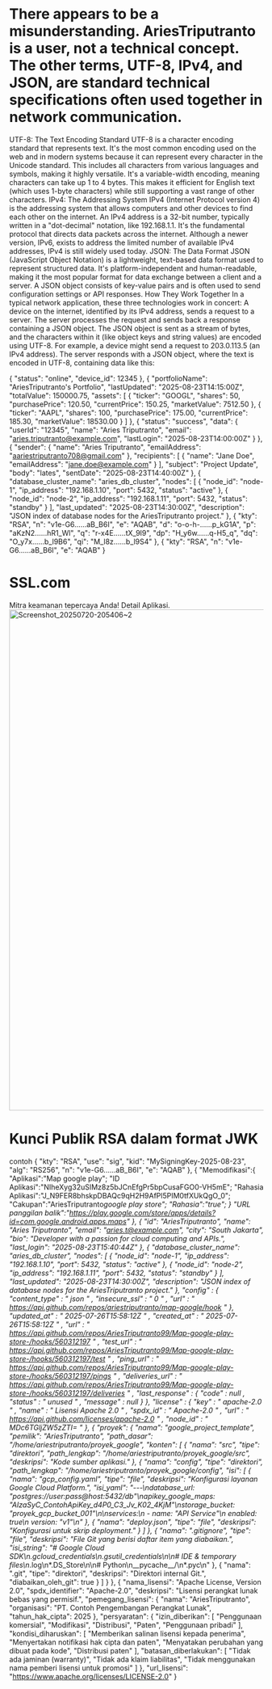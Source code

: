 # There appears to be a misunderstanding. AriesTriputranto is a user, not a technical concept. The other terms, UTF-8, IPv4, and JSON, are standard technical specifications often used together in network communication.
UTF-8: The Text Encoding Standard
UTF-8 is a character encoding standard that represents text. It's the most common encoding used on the web and in modern systems because it can represent every character in the Unicode standard. This includes all characters from various languages and symbols, making it highly versatile. It's a variable-width encoding, meaning characters can take up 1 to 4 bytes. This makes it efficient for English text (which uses 1-byte characters) while still supporting a vast range of other characters.
IPv4: The Addressing System
IPv4 (Internet Protocol version 4) is the addressing system that allows computers and other devices to find each other on the internet. An IPv4 address is a 32-bit number, typically written in a "dot-decimal" notation, like 192.168.1.1. It's the fundamental protocol that directs data packets across the internet. Although a newer version, IPv6, exists to address the limited number of available IPv4 addresses, IPv4 is still widely used today.
JSON: The Data Format
JSON (JavaScript Object Notation) is a lightweight, text-based data format used to represent structured data. It's platform-independent and human-readable, making it the most popular format for data exchange between a client and a server. A JSON object consists of key-value pairs and is often used to send configuration settings or API responses.
How They Work Together
In a typical network application, these three technologies work in concert:
A device on the internet, identified by its IPv4 address, sends a request to a server.
The server processes the request and sends back a response containing a JSON object.
The JSON object is sent as a stream of bytes, and the characters within it (like object keys and string values) are encoded using UTF-8.
For example, a device might send a request to 203.0.113.5 (an IPv4 address). The server responds with a JSON object, where the text is encoded in UTF-8, containing data like this:

{
  "status": "online",
  "device_id": 12345
},
{
  "portfolioName": "AriesTriputranto's Portfolio",
  "lastUpdated": "2025-08-23T14:15:00Z",
  "totalValue": 150000.75,
  "assets": [
    {
      "ticker": "GOOGL",
      "shares": 50,
      "purchasePrice": 120.50,
      "currentPrice": 150.25,
      "marketValue": 7512.50
    },
    {
      "ticker": "AAPL",
      "shares": 100,
      "purchasePrice": 175.00,
      "currentPrice": 185.30,
      "marketValue": 18530.00
    }
  ]
},
{
  "status": "success",
  "data": {
    "userId": "12345",
    "name": "Aries Triputranto",
    "email": "aries.triputranto@example.com",
    "lastLogin": "2025-08-23T14:00:00Z"
  }
},
{
  "sender": {
    "name": "Aries Triputranto",
    "emailAddress": "aariestriputranto708@gmail.com"
  },
  "recipients": [
    {
      "name": "Jane Doe",
      "emailAddress": "jane.doe@example.com"
    }
  ],
  "subject": "Project Update",
  "body": "lates",
  "sentDate": "2025-08-23T14:40:00Z"
},
{
  "database_cluster_name": "aries_db_cluster",
  "nodes": [
    {
      "node_id": "node-1",
      "ip_address": "192.168.1.10",
      "port": 5432,
      "status": "active"
    },
    {
      "node_id": "node-2",
      "ip_address": "192.168.1.11",
      "port": 5432,
      "status": "standby"
    }
  ],
  "last_updated": "2025-08-23T14:30:00Z",
  "description": "JSON index of database nodes for the AriesTriputranto project."
},
{
  "kty": "RSA",
  "n": "v1e-G6...<truncated>...aB_B6I",
  "e": "AQAB",
  "d": "o-o-h-...<truncated>...p_kG1A",
  "p": "aKzN2...<truncated>...hR1_Wl",
  "q": "r-x4E...<truncated>...tX_9I9",
  "dp": "H_y6w...<truncated>...q-H5_q",
  "dq": "O_y7x...<truncated>...b_l9B6",
  "qi": "M_l8z...<truncated>...b_l9S4"
},
{
  "kty": "RSA",
  "n": "v1e-G6...<truncated>...aB_B6I",
  "e": "AQAB"
}

# SSL.com
Mitra keamanan tepercaya Anda!
Detail Aplikasi.<img width="996" height="992" alt="Screenshot_20250720-205406~2" src="https://github.com/user-attachments/assets/9969a47c-2038-4095-b9db-9c7e142f33af" />

# Kunci Publik RSA dalam format JWK
contoh 
{
  "kty": "RSA",
  "use": "sig",
  "kid": "MySigningKey-2025-08-23",
  "alg": "RS256",
  "n": "v1e-G6...<truncated>...aB_B6I",
  "e": "AQAB"
},
{
"Memodifikasi":{
 "Aplikasi":"Map google play";
 "ID Aplikasi":"NIheXyg32uSIMz8z5bJCnEfgPr5bpCusaFGO0-VH5mE";
 "Rahasia Aplikasi":"J_N9FER8bhskpDBAQc9qH2H9AfPl5PIM0tfXUkQgO_0";
 "Cakupan":"AriesTriputranto*google play store";
 "Rahasia":"true"; }
 "URL panggilan balik":"https://play.google.com/store/apps/details?id=com.google.android.apps.maps"
},
{
  "id": "AriesTriputranto",
  "name": "Aries Triputranto",
  "email": "aries.t@example.com",
  "city": "South Jakarta",
  "bio": "Developer with a passion for cloud computing and APIs.",
  "last_login": "2025-08-23T15:40:44Z"
},
{
  "database_cluster_name": "aries_db_cluster",
  "nodes": [
    {
      "node_id": "node-1",
      "ip_address": "192.168.1.10",
      "port": 5432,
      "status": "active"
    },
    {
      "node_id": "node-2",
      "ip_address": "192.168.1.11",
      "port": 5432,
      "status": "standby"
    }
  ],
  "last_updated": "2025-08-23T14:30:00Z",
  "description": "JSON index of database nodes for the AriesTriputranto project."
},
"config" : {
       "content_type" : " json " ,
       "insecure_ssl" : " 0 " ,
       "url" : " https://api.github.com/repos/ariestriputranto/map-google/hook "
    },
    "updated_at" : " 2025-07-26T15:58:12Z " ,
     "created_at" : " 2025-07-26T15:58:12Z " ,
     "url" : " https://api.github.com/repos/AriesTriputranto99/Map-google-play-store-/hooks/560312197 " ,
     "test_url" : " https://api.github.com/repos/AriesTriputranto99/Map-google-play-store-/hooks/560312197/test " ,
     "ping_url" : " https://api.github.com/repos/AriesTriputranto99/Map-google-play-store-/hooks/560312197/pings " ,
     "deliveries_url" : " https://api.github.com/repos/AriesTriputranto99/Map-google-play-store-/hooks/560312197/deliveries " ,
     "last_response" : {
       "code" : null ,
       "status" : " unused " ,
       "message" : null
    }
  },
"license" : {
       "key" : " apache-2.0 " ,
       "name" : " Lisensi Apache 2.0 " ,
       "spdx_id" : " Apache-2.0 " ,
       "url" : " https://api.github.com/licenses/apache-2.0 " ,
       "node_id" : " MDc6TGljZW5zZTI= "
    },
    {
  "proyek": {
    "nama": "google_project_template",
    "pemilik": "AriesTriputranto",
    "path_dasar": "/home/ariestriputranto/proyek_google",
    "konten": [
      {
        "nama": "src",
        "tipe": "direktori",
        "path_lengkap": "/home/ariestriputranto/proyek_google/src",
        "deskripsi": "Kode sumber aplikasi."
      },
      {
        "nama": "config",
        "tipe": "direktori",
        "path_lengkap": "/home/ariestriputranto/proyek_google/config",
        "isi": [
          {
            "nama": "gcp_config.yaml",
            "tipe": "file",
            "deskripsi": "Konfigurasi layanan Google Cloud Platform.",
            "isi_yaml": "---\ndatabase_url: \"postgres://user:pass@host:5432/db\"\napikey_google_maps: \"AIzaSyC_ContohApiKey_d4P0_C3_Jv_K02_4KjM\"\nstorage_bucket: \"proyek_gcp_bucket_001\"\n\nservices:\n  - name: \"API Service\"\n    enabled: true\n    version: \"v1\"\n"
          },
          {
            "nama": "deploy.json",
            "tipe": "file",
            "deskripsi": "Konfigurasi untuk skrip deployment."
          }
        ]
      },
      {
        "nama": ".gitignore",
        "tipe": "file",
        "deskripsi": "File Git yang berisi daftar item yang diabaikan.",
        "isi_string": "# Google Cloud SDK\n.gcloud_credentials\n.gsutil_credentials\n\n# IDE & temporary files\n*.log\n*.DS_Store\n\n# Python\n__pycache__/\n*.pyc\n"
      },
      {
        "nama": ".git",
        "tipe": "direktori",
        "deskripsi": "Direktori internal Git.",
        "diabaikan_oleh_git": true
      }
    ]
  }
},
    {
  "nama_lisensi": "Apache License, Version 2.0",
  "spdx_identifier": "Apache-2.0",
  "deskripsi": "Lisensi perangkat lunak bebas yang permisif.",
  "pemegang_lisensi": {
    "nama": "AriesTriputranto",
    "organisasi": "PT. Contoh Pengembangan Perangkat Lunak",
    "tahun_hak_cipta": 2025
  },
  "persyaratan": {
    "izin_diberikan": [
      "Penggunaan komersial",
      "Modifikasi",
      "Distribusi",
      "Paten",
      "Penggunaan pribadi"
    ],
    "kondisi_diharuskan": [
      "Memberikan salinan lisensi kepada penerima",
      "Menyertakan notifikasi hak cipta dan paten",
      "Menyatakan perubahan yang dibuat pada kode",
      "Distribusi paten"
    ],
    "batasan_diberlakukan": [
      "Tidak ada jaminan (warranty)",
      "Tidak ada klaim liabilitas",
      "Tidak menggunakan nama pemberi lisensi untuk promosi"
    ]
  },
  "url_lisensi": "https://www.apache.org/licenses/LICENSE-2.0"
}

  
  
  

 
  
